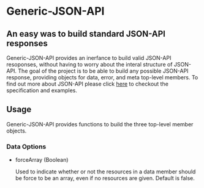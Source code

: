 # Generic-JSON-API
## An easy was to build standard JSON-API responses
Generic-JSON-API provides an inerfance to build valid JSON-API resoponses, without having to worry about the interal structure of JSON-API. The goal of the project is to be able to build any possible JSON-API response, providing objects for data, error, and meta top-level members. To find out more about JSON-API please click [here](http://jsonapi.org/format/) to checkout the specification and examples.

## Usage
Generic-JSON-API provides functions to build the three top-level member objects. 

### Data Options
* forceArray (Boolean)

   Used to indicate whether or not the resources in a data member should be force to be an array, even if no resources are given. Default is false.